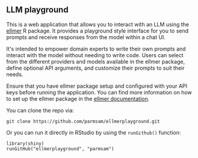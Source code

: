 ## LLM playground

This is a web application that allows you to interact with an LLM using the [ellmer](https://ellmer.tidyverse.org/) R package. It provides a playground style interface for you to send prompts and receive responses from the model within a chat UI. 

It's intended to empower domain experts to write their own prompts and interact with the model without needing to write code. Users can select from the different providers and models available in the ellmer package, define optional API arguments, and customize their prompts to suit their needs.

Ensure that you have ellmer package setup and configured with your API keys before running the application. You can find more information on how to set up the ellmer package in the [ellmer documentation](https://ellmer.tidyverse.org/).

You can clone the repo via:

```
git clone https://github.com/parmsam/ellmerplayground.git
```
 
Or you can run it directly in RStudio by using the `runGithub()` function:

```
library(shiny)
runGitHub("ellmerplayground", "parmsam")
```
